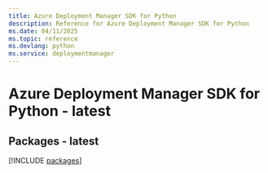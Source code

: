 ```yaml
---
title: Azure Deployment Manager SDK for Python
description: Reference for Azure Deployment Manager SDK for Python
ms.date: 04/11/2025
ms.topic: reference
ms.devlang: python
ms.service: deploymentmanager
---
```

# Azure Deployment Manager SDK for Python - latest
## Packages - latest
[!INCLUDE [packages](deployment-manager-index.md)]